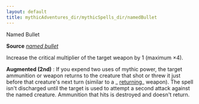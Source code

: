 ```yaml
---
layout: default
title: mythicAdventures_dir/mythicSpells_dir/namedBullet
---
```

Named Bullet

**Source** [_named bullet_](../ultimateCombat_dir/spells_dir/namedBullet#_named-bullet)

Increase the critical multiplier of the target weapon by 1 (maximum ×4).

**Augmented (2nd)** : If you expend two uses of mythic power, the target ammunition or weapon returns to the creature that shot or threw it just before that creature's next turn (similar to a _ [returning](../magicItems_dir/weapons#_weapons-returning)_ weapon). The spell isn't discharged until the target is used to attempt a second attack against the named creature. Ammunition that hits is destroyed and doesn't return.

